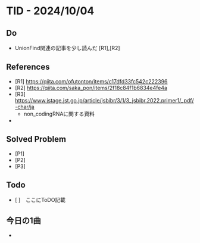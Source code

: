 # TID - 2024/10/04
<!--
## Learnings
- 
- 
-->


## Do
- UnionFind関連の記事を少し読んだ [R1],[R2]

## References
- [R1] https://qiita.com/ofutonton/items/c17dfd33fc542c222396
- [R2] https://qiita.com/saka_pon/items/2f18c84f1b6834e4fe4a
- [R3] https://www.jstage.jst.go.jp/article/jsbibr/3/1/3_jsbibr.2022.primer1/_pdf/-char/ja
    - non_codingRNAに関する資料
- 

## Solved Problem
- [P1] 
- [P2] 
- [P3] 


## Todo
- [ ]　ここにToDO記載

## 今日の1曲
- 
